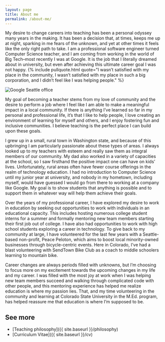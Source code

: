 ```yaml
---
layout: page
title: About me
permalink: /about-me/
---
```


My desire to change careers into teaching has been a personal odyssey many years in the making. It has been a decision that, at times, keeps me up at night, sparking in me fears of the unknown, and yet at other times it feels like the only right path to take. I am a professional software engineer turned Computer Science teacher, and I am coming from working in the world of Big Tech–most recently I was at Google. It is the job that I literally dreamed about in university, but even after achieving this ultimate career goal I was not happy. {% include pullquote.html quote="I wasn’t satisfied with my place in the community, I wasn’t satisfied with my place in such a big corporation, and I didn’t feel like I was helping people." %}

<img src="{{ site.baseurl }}/images/google.png" alt="Google Seattle office" class="google" />

My goal of becoming a teacher stems from my love of community and the desire to perform a job where I feel like I am able to make a meaningful impact in a local community. If there is anything I’ve learned so far in my personal and professional life, it’s that I like to help people, I love creating an environment of learning for myself and others, and I enjoy fostering fun and inclusive communities. I believe teaching is the perfect place I can build upon these goals.

I grew up in a small, rural town in Washington state, and because of this upbringing I am particularly passionate about these types of areas. I always looked up to my teachers with esteem and really saw them as integral members of our community. My dad also worked in a variety of capacities at the school, so I saw firsthand the positive impact one can have on kids’ lives. Unfortunately, rural areas often have fewer course offerings in the realm of technology education. I had no introduction to Computer Science until my junior year at university, and nobody in my hometown, including myself, would have guessed I would go from there to working at a company like Google. My goal is to show students that anything is possible and to support them in whatever way will help them achieve their goals.

Over the years of my professional career, I have explored my desire to work in education by seeking out opportunities to work with individuals in an educational capacity. This includes hosting numerous college student interns for a summer and formally mentoring new team members starting their first job out of college. I have also had opportunities to work with high school students exploring a career in technology. To give back to my community at large, I have volunteered for the last few years with a Seattle-based non-profit, Peace Peloton, which aims to boost local minority-owned businesses through bicycle-centric events. Here in Colorado, I’ve had a blast volunteering with SendTown Bike Club as a coach to middle schoolers learning to mountain bike.

Career changes are always periods filled with unknowns, but I’m choosing to focus more on my excitement towards the upcoming changes in my life and my career. I was filled with the most joy at work when I was helping new team members succeed and walking through complicated code with other people, and this mentoring experience has helped me realize education is where my passion lies. That, and my time volunteering in the community and learning at Colorado State University in the M.Ed. program, has helped reassure me that education is where I’m supposed to be.

## See more

- [Teaching philosophy]({{ site.baseurl }}/philosophy)
- [Curriculum Vitae]({{ site.baseurl }}/cv)
